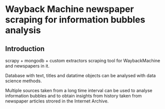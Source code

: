 # Wayback Machine newspaper scraping for information bubbles analysis
## Introduction
scrapy + mongodb + custom extractors scraping tool for WaybackMachine and newspapers in it.

Database with text, titles and datatime objects can be analysed with data science methods.

Multiple sources taken from a long time interval can be used to analyse information bubbles and to obtain insights from history taken from newspaper articles strored in the Internet Archive.
